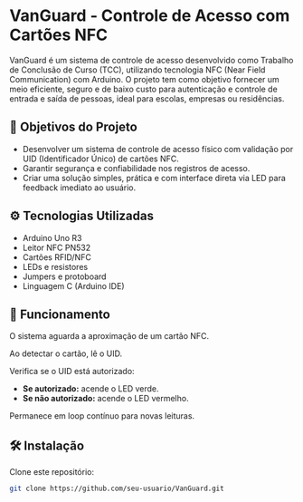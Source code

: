 # VanGuard - Controle de Acesso com Cartões NFC

VanGuard é um sistema de controle de acesso desenvolvido como Trabalho de Conclusão de Curso (TCC), utilizando tecnologia NFC (Near Field Communication) com Arduino. O projeto tem como objetivo fornecer um meio eficiente, seguro e de baixo custo para autenticação e controle de entrada e saída de pessoas, ideal para escolas, empresas ou residências.

## 🎯 Objetivos do Projeto
- Desenvolver um sistema de controle de acesso físico com validação por UID (Identificador Único) de cartões NFC.
- Garantir segurança e confiabilidade nos registros de acesso.
- Criar uma solução simples, prática e com interface direta via LED para feedback imediato ao usuário.

## ⚙️ Tecnologias Utilizadas
- Arduino Uno R3
- Leitor NFC PN532
- Cartões RFID/NFC
- LEDs e resistores
- Jumpers e protoboard
- Linguagem C (Arduino IDE)

## 🔌 Funcionamento
O sistema aguarda a aproximação de um cartão NFC.

Ao detectar o cartão, lê o UID.

Verifica se o UID está autorizado:

- **Se autorizado:** acende o LED verde.
- **Se não autorizado:** acende o LED vermelho.

Permanece em loop contínuo para novas leituras.

## 🛠️ Instalação
Clone este repositório:

```bash
git clone https://github.com/seu-usuario/VanGuard.git
